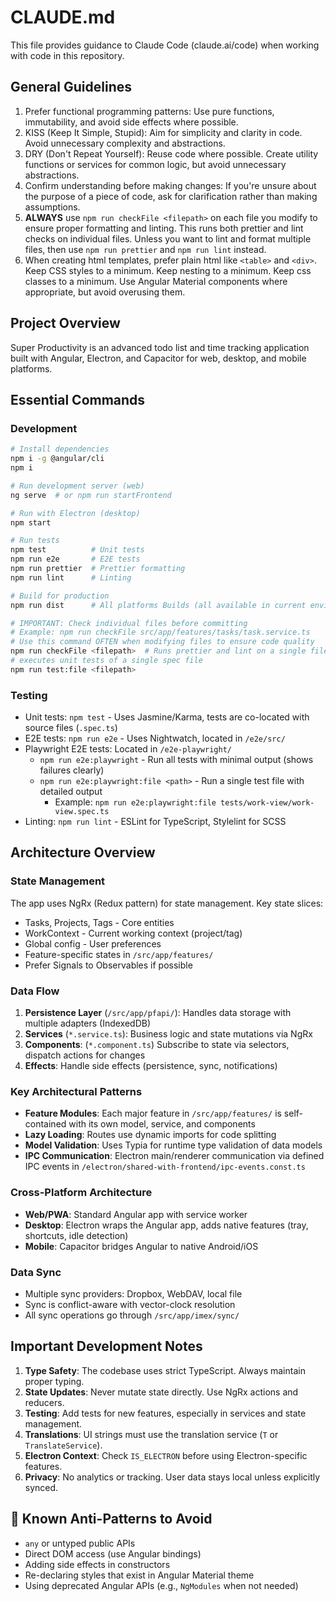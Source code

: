 # CLAUDE.md

This file provides guidance to Claude Code (claude.ai/code) when working with code in this repository.

## General Guidelines

1. Prefer functional programming patterns: Use pure functions, immutability, and avoid side effects where possible.
2. KISS (Keep It Simple, Stupid): Aim for simplicity and clarity in code. Avoid unnecessary complexity and abstractions.
3. DRY (Don't Repeat Yourself): Reuse code where possible. Create utility functions or services for common logic, but avoid unnecessary abstractions.
4. Confirm understanding before making changes: If you're unsure about the purpose of a piece of code, ask for clarification rather than making assumptions.
5. **ALWAYS** use `npm run checkFile <filepath>` on each file you modify to ensure proper formatting and linting. This runs both prettier and lint checks on individual files. Unless you want to lint and format multiple files, then use `npm run prettier` and `npm run lint` instead.
6. When creating html templates, prefer plain html like `<table>` and `<div>`. Keep CSS styles to a minimum. Keep nesting to a minimum. Keep css classes to a minimum. Use Angular Material components where appropriate, but avoid overusing them.

## Project Overview

Super Productivity is an advanced todo list and time tracking application built with Angular, Electron, and Capacitor for web, desktop, and mobile platforms.

## Essential Commands

### Development

```bash
# Install dependencies
npm i -g @angular/cli
npm i

# Run development server (web)
ng serve  # or npm run startFrontend

# Run with Electron (desktop)
npm start

# Run tests
npm test          # Unit tests
npm run e2e       # E2E tests
npm run prettier  # Prettier formatting
npm run lint      # Linting

# Build for production
npm run dist      # All platforms Builds (all available in current environment)

# IMPORTANT: Check individual files before committing
# Example: npm run checkFile src/app/features/tasks/task.service.ts
# Use this command OFTEN when modifying files to ensure code quality
npm run checkFile <filepath>  # Runs prettier and lint on a single file
# executes unit tests of a single spec file
npm run test:file <filepath>
```

### Testing

- Unit tests: `npm test` - Uses Jasmine/Karma, tests are co-located with source files (`.spec.ts`)
- E2E tests: `npm run e2e` - Uses Nightwatch, located in `/e2e/src/`
- Playwright E2E tests: Located in `/e2e-playwright/`
  - `npm run e2e:playwright` - Run all tests with minimal output (shows failures clearly)
  - `npm run e2e:playwright:file <path>` - Run a single test file with detailed output
    - Example: `npm run e2e:playwright:file tests/work-view/work-view.spec.ts`
- Linting: `npm run lint` - ESLint for TypeScript, Stylelint for SCSS

## Architecture Overview

### State Management

The app uses NgRx (Redux pattern) for state management. Key state slices:

- Tasks, Projects, Tags - Core entities
- WorkContext - Current working context (project/tag)
- Global config - User preferences
- Feature-specific states in `/src/app/features/`
- Prefer Signals to Observables if possible

### Data Flow

1. **Persistence Layer** (`/src/app/pfapi/`): Handles data storage with multiple adapters (IndexedDB)
2. **Services** (`*.service.ts`): Business logic and state mutations via NgRx
3. **Components**: (`*.component.ts`) Subscribe to state via selectors, dispatch actions for changes
4. **Effects**: Handle side effects (persistence, sync, notifications)

### Key Architectural Patterns

- **Feature Modules**: Each major feature in `/src/app/features/` is self-contained with its own model, service, and components
- **Lazy Loading**: Routes use dynamic imports for code splitting
- **Model Validation**: Uses Typia for runtime type validation of data models
- **IPC Communication**: Electron main/renderer communication via defined IPC events in `/electron/shared-with-frontend/ipc-events.const.ts`

### Cross-Platform Architecture

- **Web/PWA**: Standard Angular app with service worker
- **Desktop**: Electron wraps the Angular app, adds native features (tray, shortcuts, idle detection)
- **Mobile**: Capacitor bridges Angular to native Android/iOS

### Data Sync

- Multiple sync providers: Dropbox, WebDAV, local file
- Sync is conflict-aware with vector-clock resolution
- All sync operations go through `/src/app/imex/sync/`

## Important Development Notes

1. **Type Safety**: The codebase uses strict TypeScript. Always maintain proper typing.
2. **State Updates**: Never mutate state directly. Use NgRx actions and reducers.
3. **Testing**: Add tests for new features, especially in services and state management.
4. **Translations**: UI strings must use the translation service (`T` or `TranslateService`).
5. **Electron Context**: Check `IS_ELECTRON` before using Electron-specific features.
6. **Privacy**: No analytics or tracking. User data stays local unless explicitly synced.

## 🚫 Known Anti-Patterns to Avoid

- `any` or untyped public APIs
- Direct DOM access (use Angular bindings)
- Adding side effects in constructors
- Re-declaring styles that exist in Angular Material theme
- Using deprecated Angular APIs (e.g., `NgModules` when not needed)
